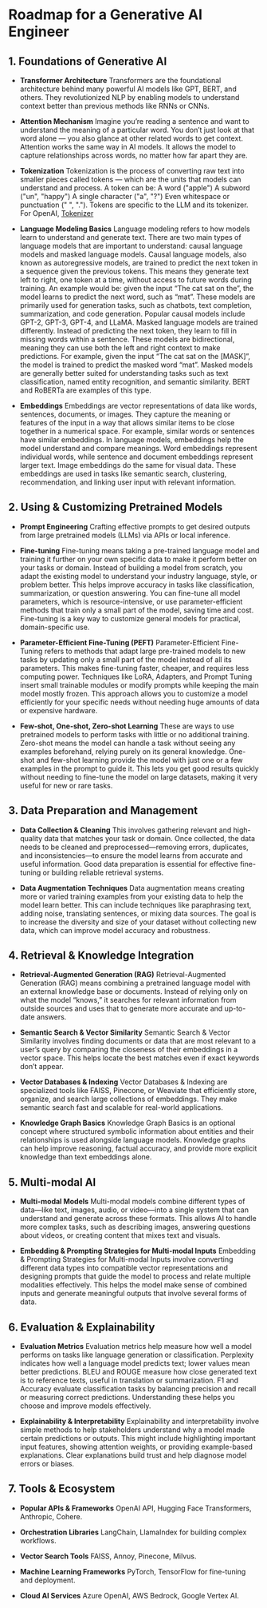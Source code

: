 # Roadmap for a Generative AI Engineer

## 1. **Foundations of Generative AI**

* **Transformer Architecture**
Transformers are the foundational architecture behind many powerful AI models like GPT, BERT, and others. They revolutionized NLP by enabling models to understand context better than previous methods like RNNs or CNNs.

* **Attention Mechanism**
Imagine you’re reading a sentence and want to understand the meaning of a particular word. You don’t just look at that word alone — you also glance at other related words to get context. Attention works the same way in AI models. It allows the model to capture relationships across words, no matter how far apart they are.

* **Tokenization**
Tokenization is the process of converting raw text into smaller pieces called tokens — which are the units that models can understand and process. A token can be: A word ("apple") A subword ("un", "happy") A single character ("a", "?") Even whitespace or punctuation (" ", "."). Tokens are specific to the LLM and its tokenizer. For OpenAI, [Tokenizer](https://platform.openai.com/tokenizer)

* **Language Modeling Basics**
Language modeling refers to how models learn to understand and generate text. There are two main types of language models that are important to understand: causal language models and masked language models. Causal language models, also known as autoregressive models, are trained to predict the next token in a sequence given the previous tokens. This means they generate text left to right, one token at a time, without access to future words during training. An example would be: given the input “The cat sat on the”, the model learns to predict the next word, such as “mat”. These models are primarily used for generation tasks, such as chatbots, text completion, summarization, and code generation. Popular causal models include GPT-2, GPT-3, GPT-4, and LLaMA. Masked language models are trained differently. Instead of predicting the next token, they learn to fill in missing words within a sentence. These models are bidirectional, meaning they can use both the left and right context to make predictions. For example, given the input “The cat sat on the [MASK]”, the model is trained to predict the masked word “mat”. Masked models are generally better suited for understanding tasks such as text classification, named entity recognition, and semantic similarity. BERT and RoBERTa are examples of this type.

* **Embeddings**
Embeddings are vector representations of data like words, sentences, documents, or images. They capture the meaning or features of the input in a way that allows similar items to be close together in a numerical space. For example, similar words or sentences have similar embeddings. In language models, embeddings help the model understand and compare meanings. Word embeddings represent individual words, while sentence and document embeddings represent larger text. Image embeddings do the same for visual data. These embeddings are used in tasks like semantic search, clustering, recommendation, and linking user input with relevant information.


## 2. **Using & Customizing Pretrained Models**

* **Prompt Engineering**
Crafting effective prompts to get desired outputs from large pretrained models (LLMs) via APIs or local inference.

* **Fine-tuning**
Fine-tuning means taking a pre-trained language model and training it further on your own specific data to make it perform better on your tasks or domain. Instead of building a model from scratch, you adapt the existing model to understand your industry language, style, or problem better. This helps improve accuracy in tasks like classification, summarization, or question answering. You can fine-tune all model parameters, which is resource-intensive, or use parameter-efficient methods that train only a small part of the model, saving time and cost. Fine-tuning is a key way to customize general models for practical, domain-specific use.

* **Parameter-Efficient Fine-Tuning (PEFT)**
Parameter-Efficient Fine-Tuning refers to methods that adapt large pre-trained models to new tasks by updating only a small part of the model instead of all its parameters. This makes fine-tuning faster, cheaper, and requires less computing power. Techniques like LoRA, Adapters, and Prompt Tuning insert small trainable modules or modify prompts while keeping the main model mostly frozen. This approach allows you to customize a model efficiently for your specific needs without needing huge amounts of data or expensive hardware.

* **Few-shot, One-shot, Zero-shot Learning**
These are ways to use pretrained models to perform tasks with little or no additional training. Zero-shot means the model can handle a task without seeing any examples beforehand, relying purely on its general knowledge. One-shot and few-shot learning provide the model with just one or a few examples in the prompt to guide it. This lets you get good results quickly without needing to fine-tune the model on large datasets, making it very useful for new or rare tasks.


## 3. **Data Preparation and Management**

* **Data Collection & Cleaning**
This involves gathering relevant and high-quality data that matches your task or domain. Once collected, the data needs to be cleaned and preprocessed—removing errors, duplicates, and inconsistencies—to ensure the model learns from accurate and useful information. Good data preparation is essential for effective fine-tuning or building reliable retrieval systems.

* **Data Augmentation Techniques**
Data augmentation means creating more or varied training examples from your existing data to help the model learn better. This can include techniques like paraphrasing text, adding noise, translating sentences, or mixing data sources. The goal is to increase the diversity and size of your dataset without collecting new data, which can improve model accuracy and robustness.


## 4. **Retrieval & Knowledge Integration**

* **Retrieval-Augmented Generation (RAG)**
Retrieval-Augmented Generation (RAG) means combining a pretrained language model with an external knowledge base or documents. Instead of relying only on what the model “knows,” it searches for relevant information from outside sources and uses that to generate more accurate and up-to-date answers.

* **Semantic Search & Vector Similarity**
Semantic Search & Vector Similarity involves finding documents or data that are most relevant to a user’s query by comparing the closeness of their embeddings in a vector space. This helps locate the best matches even if exact keywords don’t appear.

* **Vector Databases & Indexing**
Vector Databases & Indexing are specialized tools like FAISS, Pinecone, or Weaviate that efficiently store, organize, and search large collections of embeddings. They make semantic search fast and scalable for real-world applications.

* **Knowledge Graph Basics**
Knowledge Graph Basics is an optional concept where structured symbolic information about entities and their relationships is used alongside language models. Knowledge graphs can help improve reasoning, factual accuracy, and provide more explicit knowledge than text embeddings alone.


## 5. **Multi-modal AI**

* **Multi-modal Models**
Multi-modal models combine different types of data—like text, images, audio, or video—into a single system that can understand and generate across these formats. This allows AI to handle more complex tasks, such as describing images, answering questions about videos, or creating content that mixes text and visuals.

* **Embedding & Prompting Strategies for Multi-modal Inputs**
Embedding & Prompting Strategies for Multi-modal Inputs involve converting different data types into compatible vector representations and designing prompts that guide the model to process and relate multiple modalities effectively. This helps the model make sense of combined inputs and generate meaningful outputs that involve several forms of data.


## 6. **Evaluation & Explainability**

* **Evaluation Metrics**
Evaluation metrics help measure how well a model performs on tasks like language generation or classification. Perplexity indicates how well a language model predicts text; lower values mean better predictions. BLEU and ROUGE measure how close generated text is to reference texts, useful in translation or summarization. F1 and Accuracy evaluate classification tasks by balancing precision and recall or measuring correct predictions. Understanding these helps you choose and improve models effectively.

* **Explainability & Interpretability**
Explainability and interpretability involve simple methods to help stakeholders understand why a model made certain predictions or outputs. This might include highlighting important input features, showing attention weights, or providing example-based explanations. Clear explanations build trust and help diagnose model errors or biases.


## 7. **Tools & Ecosystem**

* **Popular APIs & Frameworks**
  OpenAI API, Hugging Face Transformers, Anthropic, Cohere.

* **Orchestration Libraries**
  LangChain, LlamaIndex for building complex workflows.

* **Vector Search Tools**
  FAISS, Annoy, Pinecone, Milvus.

* **Machine Learning Frameworks**
  PyTorch, TensorFlow for fine-tuning and deployment.

* **Cloud AI Services**
  Azure OpenAI, AWS Bedrock, Google Vertex AI.
